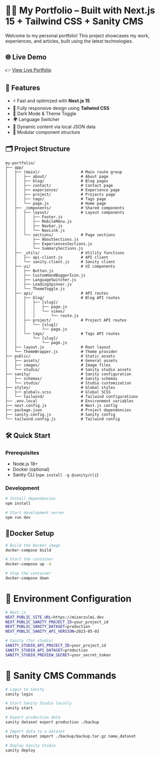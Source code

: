 # 🧑‍💻 My Portfolio – Built with Next.js 15 + Tailwind CSS + Sanity CMS

Welcome to my personal portfolio! This project showcases my work, experiences, and articles, built using the latest technologies.

## 🌐 Live Demo

👉 [View Live Portfolio](https://mizarzulmi.dev)

## 🚀 Features

- ⚡ Fast and optimized with **Next.js 15**
- 🎨 Fully responsive design using **Tailwind CSS**
- 🌙 Dark Mode & Theme Toggle
- 🌍 Language Switcher
- 📄 Dynamic content via local JSON data
- 🔗 Modular component structure

## 🗂 Project Structure

```text
my-portfolio/
├── app/
│   ├── (main)/                  # Main route group
│   │   ├── about/               # About page
│   │   ├── blog/                # Blog pages
│   │   ├── contact/             # Contact page
│   │   ├── experience/          # Experience page
│   │   ├── project/             # Projects page
│   │   ├── tags/                # Tags page
│   │   └── page.js              # Home page
│   ├── _components/             # Shared components
│   │   ├── layout/              # Layout components
│   │   │   ├── Footer.js
│   │   │   ├── MobileMenu.js
│   │   │   ├── Navbar.js
│   │   │   └── NavLink.js
│   │   └── sections/            # Page sections
│   │       ├── AboutSections.js
│   │       ├── ExperiencesSections.js
│   │       └── SummarySections.js
│   ├── _utils/                  # Utility functions
│   │   ├── api-client.js        # API client
│   │   └── sanity.client.js     # Sanity client
│   ├── ui/                      # UI components
│   │   ├── Button.js
│   │   ├── CustomHandBuggerIcon.js
│   │   ├── LanguageSwitcher.js
│   │   ├── LoadingSpinner.js
│   │   └── ThemeToggle.js
│   ├── api/                     # API routes
│   │   ├── blog/                # Blog API routes
│   │   │   ├── [slug]/
│   │   │   │   ├── page.js
│   │   │   │   └── views/
│   │   │   │       └── route.js
│   │   ├── project/             # Project API routes
│   │   │   └── [slug]/
│   │   │       └── page.js
│   │   └── tags/                # Tags API routes
│   │       └── [slug]/
│   │           └── page.js
│   ├── layout.js                # Root layout
│   └── ThemeWrapper.js          # Theme provider
├── public/                      # Static assets
│   ├── assets/                  # General assets
│   ├── images/                  # Image files
│   └── studio/                  # Sanity studio assets
├── sanity/                      # Sanity configuration
│   ├── schemas/                 # Sanity schemas
│   └── studio/                  # Studio customization
├── styles/                      # Global styles
│   ├── globals.scss             # Global SCSS
│   └── tailwind/                # Tailwind configurations
├── .env.local                   # Environment variables
├── next.config.js               # Next.js config
├── package.json                 # Project dependencies
├── sanity.config.js             # Sanity config
└── tailwind.config.js           # Tailwind config
```

## 🛠 Quick Start

### Prerequisites

- Node.js 18+
- Docker (optional)
- Sanity CLI (`npm install -g @sanity/cli`)

### Development

```bash
# Install dependencies
npm install

# Start development server
npm run dev
```

## 🐳Docker Setup

```bash
# Build the Docker image
docker-compose build

# Start the container
docker-compose up -d

# Stop the container
docker-compose down
```

# 🔧 Environment Configuration

```bash
# Next.js
NEXT_PUBLIC_SITE_URL=https://mizarzulmi.dev
NEXT_PUBLIC_SANITY_PROJECT_ID=your_project_id
NEXT_PUBLIC_SANITY_DATASET=production
NEXT_PUBLIC_SANITY_API_VERSION=2023-05-03

# Sanity (for studio)
SANITY_STUDIO_API_PROJECT_ID=your_project_id
SANITY_STUDIO_API_DATASET=production
SANITY_STUDIO_PREVIEW_SECRET=your_secret_token
```

# 🧠 Sanity CMS Commands

```bash
# Login to Sanity
sanity login

# Start Sanity Studio locally
sanity start

# Export production data
sanity dataset export production ./backup

# Import data to a dataset
sanity dataset import ./backup/backup.tar.gz nama_dataset

# Deploy Sanity Studio
sanity deploy
```
